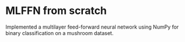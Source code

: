 # MLFFN from scratch 
Implemented a multilayer feed-forward neural network using NumPy for binary classification on a mushroom dataset.
